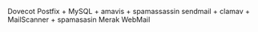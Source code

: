 Dovecot
Postfix + MySQL + amavis + spamassassin
sendmail + clamav + MailScanner + spamasasin
Merak
WebMail